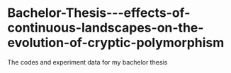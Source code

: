 # Bachelor-Thesis---effects-of-continuous-landscapes-on-the-evolution-of-cryptic-polymorphism
The codes and experiment data for my bachelor thesis
